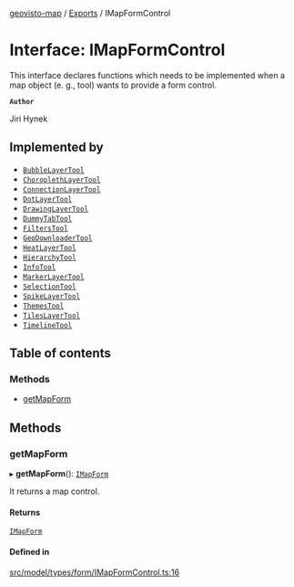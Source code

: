 [geovisto-map](../README.md) / [Exports](../modules.md) / IMapFormControl

# Interface: IMapFormControl

This interface declares functions which needs to be implemented when
a map object (e. g., tool) wants to provide a form control.

**`Author`**

Jiri Hynek

## Implemented by

- [`BubbleLayerTool`](../classes/BubbleLayerTool.md)
- [`ChoroplethLayerTool`](../classes/ChoroplethLayerTool.md)
- [`ConnectionLayerTool`](../classes/ConnectionLayerTool.md)
- [`DotLayerTool`](../classes/DotLayerTool.md)
- [`DrawingLayerTool`](../classes/DrawingLayerTool.md)
- [`DummyTabTool`](../classes/DummyTabTool.md)
- [`FiltersTool`](../classes/FiltersTool.md)
- [`GeoDownloaderTool`](../classes/GeoDownloaderTool.md)
- [`HeatLayerTool`](../classes/HeatLayerTool.md)
- [`HierarchyTool`](../classes/HierarchyTool.md)
- [`InfoTool`](../classes/InfoTool.md)
- [`MarkerLayerTool`](../classes/MarkerLayerTool.md)
- [`SelectionTool`](../classes/SelectionTool.md)
- [`SpikeLayerTool`](../classes/SpikeLayerTool.md)
- [`ThemesTool`](../classes/ThemesTool.md)
- [`TilesLayerTool`](../classes/TilesLayerTool.md)
- [`TimelineTool`](../classes/TimelineTool.md)

## Table of contents

### Methods

- [getMapForm](IMapFormControl.md#getmapform)

## Methods

### getMapForm

▸ **getMapForm**(): [`IMapForm`](IMapForm.md)

It returns a map control.

#### Returns

[`IMapForm`](IMapForm.md)

#### Defined in

[src/model/types/form/IMapFormControl.ts:16](https://github.com/geovisto/geovisto-map/blob/e22d774889dbc28cc1ec62933ecf6bab6690f172/src/model/types/form/IMapFormControl.ts#L16)
